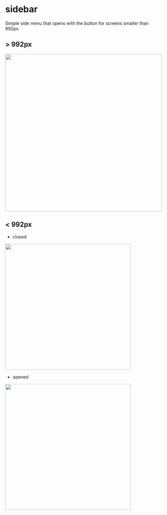 # sidebar
Simple side menu that opens with the button for screens smaller than 992px.
## > 992px
<img src="https://user-images.githubusercontent.com/94744070/169554903-23e285a1-ef43-4cfd-8816-d659d54ac48a.png" width="500">

## < 992px
- closed
<img src="https://user-images.githubusercontent.com/94744070/169555346-7ad16c52-b148-42c9-b114-8761746ab2c7.png" width="400">

- opened
<img src="https://user-images.githubusercontent.com/94744070/169555396-a0948578-bd0a-4ace-86a1-a97495ab030e.png" width="400">
